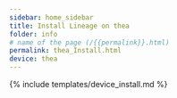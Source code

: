 ```yaml
---
sidebar: home_sidebar
title: Install Lineage on thea
folder: info
# name of the page (/{{permalink}}.html)
permalink: thea_Install.html
device: thea
---
```

{% include templates/device_install.md %}
